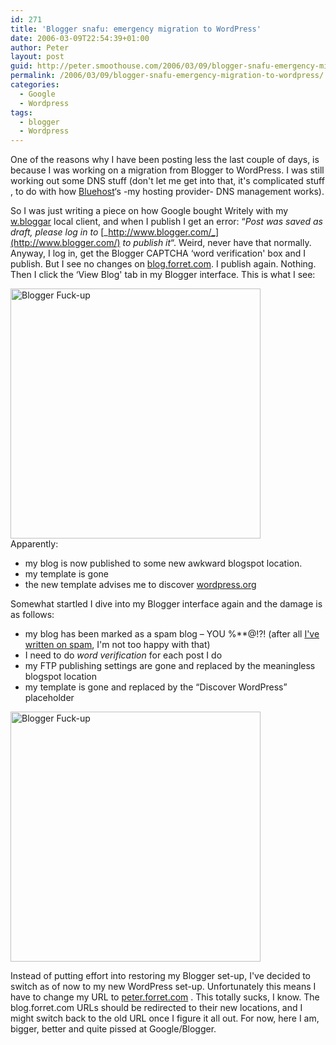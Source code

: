 ```yaml
---
id: 271
title: 'Blogger snafu: emergency migration to WordPress'
date: 2006-03-09T22:54:39+01:00
author: Peter
layout: post
guid: http://peter.smoothouse.com/2006/03/09/blogger-snafu-emergency-migration-to-wordpress/
permalink: /2006/03/09/blogger-snafu-emergency-migration-to-wordpress/
categories:
  - Google
  - Wordpress
tags:
  - blogger
  - Wordpress
---
```

One of the reasons why I have been posting less the last couple of days, is because I was working on a migration from Blogger to WordPress. I was still working out some DNS stuff (don't let me get into that, it's complicated stuff , to do with how [Bluehost](http://www.bluehost.com)&#8216;s -my hosting provider- DNS management works).

So I was just writing a piece on how Google bought Writely with my [w.bloggar](http://wbloggar.com/) local client, and when I publish I get an error: &#8220;_Post was saved as draft, please log in to_ [_http://www.blogger.com/_](http://www.blogger.com/) _to publish it_&#8220;. Weird, never have that normally. Anyway, I log in, get the Blogger CAPTCHA &#8216;word verification' box and I publish. But I see no changes on [blog.forret.com](/). I publish again. Nothing. Then I click the &#8216;View Blog' tab in my Blogger interface. This is what I see:

[<img width="400" src="http://static.flickr.com/49/110234991_599cda6bfc.jpg" alt="Blogger Fuck-up" />](http://www.flickr.com/photos/pforret/110234991/ "Photo Sharing")  
Apparently:

  * my blog is now published to some new awkward blogspot location.
  * my template is gone
  * the new template advises me to discover [wordpress.org](http://wordpress.org/)

<!--more-->

  
Somewhat startled I dive into my Blogger interface again and the damage is as follows:

  * my blog has been marked as a spam blog &#8211; YOU %**@!?! (after all [I've written on spam](http://peter.forret.com/categories/spam/), I'm not too happy with that)
  * I need to do _word verification_ for each post I do
  * my FTP publishing settings are gone and replaced by the meaningless blogspot location
  * my template is gone and replaced by the &#8220;Discover WordPress&#8221; placeholder

[<img width="400" src="http://static.flickr.com/55/110234992_27337ad11e.jpg" alt="Blogger Fuck-up" />](http://www.flickr.com/photos/pforret/110234992/ "Photo Sharing")

Instead of putting effort into restoring my Blogger set-up, I've decided to switch as of now to my new WordPress set-up. Unfortunately this means I have to change my URL to [peter.forret.com](http://peter.forret.com/) . This totally sucks, I know. The blog.forret.com URLs should be redirected to their new locations, and I might switch back to the old URL once I figure it all out. For now, here I am, bigger, better and quite pissed at Google/Blogger.